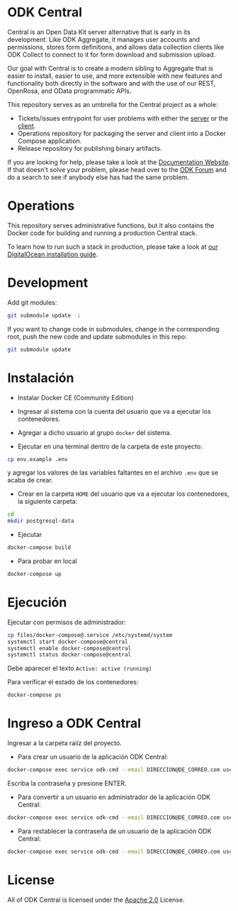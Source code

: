 ODK Central
===========

Central is an Open Data Kit server alternative that is early in its development. Like ODK Aggregate, it manages user accounts and permissions, stores form definitions, and allows data collection clients like ODK Collect to connect to it for form download and submission upload.

Our goal with Central is to create a modern sibling to Aggregate that is easier to install, easier to use, and more extensible with new features and functionality both directly in the software and with the use of our REST, OpenRosa, and OData programmatic APIs.

This repository serves as an umbrella for the Central project as a whole:

* Tickets/issues entrypoint for user problems with either the [server](https://github.com/im2019/central-backend) or the [client](https://github.com/im2019/central-frontend).
* Operations repository for packaging the server and client into a Docker Compose application.
* Release repository for publishing binary artifacts.

If you are looking for help, please take a look at the [Documentation Website](https://docs.opendatakit.org/central-intro/). If that doesn't solve your problem, please head over to the [ODK Forum](https://forum.opendatakit.org) and do a search to see if anybody else has had the same problem.

Operations
==========

This repository serves administrative functions, but it also contains the Docker code for building and running a production Central stack.

To learn how to run such a stack in production, please take a look at [our DigitalOcean installation guide](https://docs.opendatakit.org/central-install-digital-ocean/).

Development
===========

Add git modules:

```bash
git submodule update -i
```

If you want to change code in submodules, change in the corresponding root, push the new code and update submodules in this repo:

```bash
git submodule update
```

Instalación
===========

- Instalar Docker CE (Community Edition)

- Ingresar al sistema con la cuenta del usuario que va a ejecutar los contenedores.

- Agregar a dicho usuario al grupo `docker` del sistema.

- Ejecutar en una terminal dentro de la carpeta de este proyecto:

```bash
cp env.example .env
```

y agregar los valores de las variables faltantes en el archivo `.env` que se acaba de crear.

- Crear en la carpeta `HOME` del usuario que va a ejecutar los contenedores, la siguiente carpeta:

```bash
cd
mkdir postgresql-data
```

- Ejecutar

```bash
docker-compose build
```

- Para probar en local

```bash
docker-compose up
```

Ejecución
===========

Ejecutar con permisos de administrador:

```bash
cp files/docker-compose@.service /etc/systemd/system
systemctl start docker-compose@central
systemctl enable docker-compose@central
systemctl status docker-compose@central
```

Debe aparecer el texto `Active: active (running)`

Para verificar el estado de los contenedores:

```bash
docker-compose ps
```

Ingreso a ODK Central
=====================

Ingresar a la carpeta raiíz del proyecto.

- Para crear un usuario de la aplicación ODK Central:

```bash
docker-compose exec service odk-cmd --email DIRECCION@DE_CORREO.com user-create
```
Escriba la contraseña y presione ENTER.

- Para convertir a un usuario en administrador de la aplicación ODK Central:

```bash
docker-compose exec service odk-cmd --email DIRECCION@DE_CORREO.com user-promote
```

- Para restablecer la contraseña de un usuario de la aplicación ODK Central:

```bash
docker-compose exec service odk-cmd --email DIRECCION@DE_CORREO.com user-set-password
```

License
=======

All of ODK Central is licensed under the [Apache 2.0](https://raw.githubusercontent.com/opendatakit/central/master/LICENSE) License.

